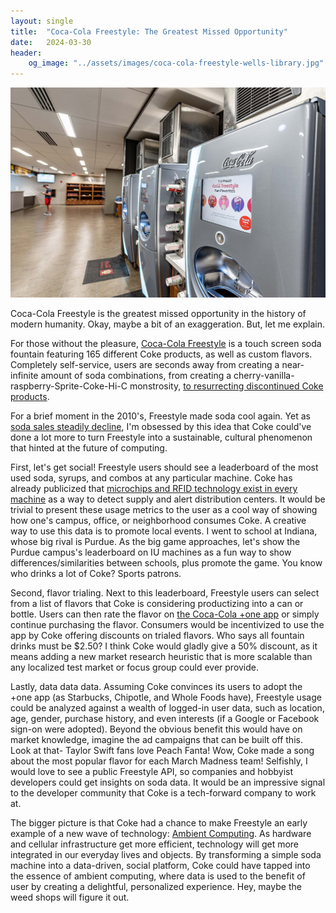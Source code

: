 ```yaml
---
layout: single
title:  "Coca-Cola Freestyle: The Greatest Missed Opportunity"
date:   2024-03-30
header:
    og_image: "../assets/images/coca-cola-freestyle-wells-library.jpg"
---
```


![Coca-Cola Freestyle Machine Wells Library](../assets/images/coca-cola-freestyle-wells-library.jpg)

Coca-Cola Freestyle is the greatest missed opportunity in the history of modern humanity. Okay, maybe a bit of an exaggeration. But, let me explain.

For those without the pleasure, [Coca-Cola Freestyle](https://en.wikipedia.org/wiki/Coca-Cola_Freestyle) is a touch screen soda fountain featuring 165 different Coke products, as well as custom flavors. Completely self-service, users are seconds away from creating a near-infinite amount of soda combinations, from creating a cherry-vanilla-raspberry-Sprite-Coke-Hi-C monstrosity, [to resurrecting discontinued Coke products](https://www.eatthis.com/discontinued-coca-cola-drinks/).

For a brief moment in the 2010's, Freestyle made soda cool again. Yet as [soda sales steadily decline](https://www.ibisworld.com/us/bed/per-capita-soft-drink-consumption/1786/), I'm obsessed by this idea that Coke could've done a lot more to turn Freestyle into a sustainable, cultural phenomenon that hinted at the future of computing.

First, let's get social! Freestyle users should see a leaderboard of the most used soda, syrups, and combos at any particular machine. Coke has already publicized that [microchips and RFID technology exist in every machine](https://arc.net/l/quote/znpzwiny) as a way to detect supply and alert distribution centers. It would be trivial to present these usage metrics to the user as a cool way of showing how one's campus, office, or neighborhood consumes Coke. A creative way to use this data is to promote local events. I went to school at Indiana, whose big rival is Purdue. As the big game approaches, let's show the Purdue campus's leaderboard on IU machines as a fun way to show differences/similarities between schools, plus promote the game. You know who drinks a lot of Coke? Sports patrons.

Second, flavor trialing. Next to this leaderboard, Freestyle users can select from a list of flavors that Coke is considering productizing into a can or bottle. Users can then rate the flavor on [the Coca-Cola +one app](https://www.coca-cola.com/us/en/apps) or simply continue purchasing the flavor. Consumers would be incentivized to use the app by Coke offering discounts on trialed flavors. Who says all fountain drinks must be $2.50? I think Coke would gladly give a 50% discount, as it means adding a new market research heuristic that is more scalable than any localized test market or focus group could ever provide.

Lastly, data data data. Assuming Coke convinces its users to adopt the +one app (as Starbucks, Chipotle, and Whole Foods have), Freestyle usage could be analyzed against a wealth of logged-in user data, such as location, age, gender, purchase history, and even interests (if a Google or Facebook sign-on were adopted). Beyond the obvious benefit this would have on market knowledge, imagine the ad campaigns that can be built off this. Look at that- Taylor Swift fans love Peach Fanta! Wow, Coke made a song about the most popular flavor for each March Madness team! Selfishly, I would love to see a public Freestyle API, so companies and hobbyist developers could get insights on soda data. It would be an impressive signal to the developer community that Coke is a tech-forward company to work at.

The bigger picture is that Coke had a chance to make Freestyle an early example of a new wave of technology: [Ambient Computing](https://design.google/library/more-human-ambiance-in-ambient-computing). As hardware and cellular infrastructure get more efficient, technology will get more integrated in our everyday lives and objects. By transforming a simple soda machine into a data-driven, social platform, Coke could have tapped into the essence of ambient computing, where data is used to the benefit of user by creating a delightful, personalized experience. Hey, maybe the weed shops will figure it out.